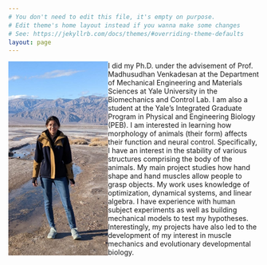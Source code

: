 ```yaml
---
# You don't need to edit this file, it's empty on purpose.
# Edit theme's home layout instead if you wanna make some changes
# See: https://jekyllrb.com/docs/themes/#overriding-theme-defaults
layout: page
---
```

<!-- Life conundrum 1: I am a graduate student who wishes that graduate school never ended. 

<!-- Life conundrum 2: I find both mathematical equations and biological experiments beautiful.  --> 

<!-- “It is not necessary to accept everything as true, one must only accept it as necessary” -->

<img style="float: left;" src="images/photo.jpg" width="200">

I did my Ph.D. under the advisement of Prof. Madhusudhan Venkadesan at the Department of Mechanical Engineering and Materials Sciences at Yale University in the Biomechanics and Control Lab. I am also a student at the Yale’s Integrated Graduate Program in Physical and Engineering Biology (PEB). I am interested in learning how morphology of animals (their form) affects their function and neural control. Specifically, I have an interest in the stability of various structures comprising the body of the animals. My main project studies how hand shape and hand muscles allow people to grasp objects. My work uses knowledge of optimization, dynamical systems, and linear algebra. I have experience with human subject experiments as well as building mechanical models to test my hypotheses. Interestingly, my projects have also led to the development of my interest in muscle mechanics and evolutionary developmental biology.

<!-- [Other website](https://campuspress.yale.edu/nsharma/) -->
